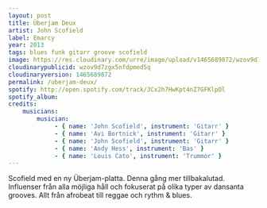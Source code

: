 ```yaml
---
layout: post
title: Überjam Deux
artist: John Scofield
label: Emarcy
year: 2013
tags: blues funk gitarr groove scofield
image: https://res.cloudinary.com/urre/image/upload/v1465689872/wzov9d7zgx5nfdpmed5q.jpg
cloudinarypublicid: wzov9d7zgx5nfdpmed5q
cloudinaryversion: 1465689872
permalink: /uberjam-deux/
spotify: http://open.spotify.com/track/3Cx2h7HwKpt4nZ7GFKlpOl
spotify_album: 
credits:
    musicians:
        musician:
             - { name: 'John Scofield', instrument: 'Gitarr' }
             - { name: 'Avi Bortnick', instrument: 'Gitarr' }
             - { name: 'John Scofield', instrument: 'Gitarr' }
             - { name: 'Andy Hess', instrument: 'Bas' }
             - { name: 'Louis Cato', instrument: 'Trummor' }
---
```


Scofield med en ny Überjam-platta. Denna gång mer tillbakalutad. Influenser från alla möjliga håll och fokuserat på olika typer av dansanta grooves. Allt från afrobeat till reggae och rythm &amp; blues.